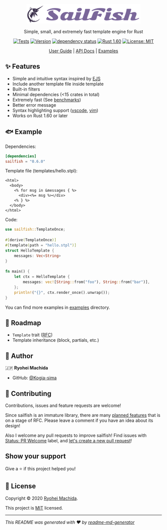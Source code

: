 <div align="center">

![SailFish](./resources/logo.png)

Simple, small, and extremely fast template engine for Rust

[![Tests](https://github.com/rust-sailfish/sailfish/workflows/Tests/badge.svg)](https://github.com/rust-sailfish/sailfish/actions?query=workflow%3ATests)
[![Version](https://img.shields.io/crates/v/sailfish)](https://crates.io/crates/sailfish)
[![dependency status](https://deps.rs/repo/github/rust-sailfish/sailfish/status.svg)](https://deps.rs/repo/github/rust-sailfish/sailfish)
[![Rust 1.60](https://img.shields.io/badge/rust-1.60+-lightgray.svg)](https://blog.rust-lang.org/2022/04/07/Rust-1.60.0.html)
[![License: MIT](https://img.shields.io/badge/License-MIT-yellow.svg)](https://github.com/rust-sailfish/sailfish/blob/master/LICENSE)

[User Guide](https://rust-sailfish.github.io/sailfish/) | [API Docs](https://docs.rs/sailfish) | [Examples](./examples)

</div>

## ✨ Features

- Simple and intuitive syntax inspired by [EJS](https://ejs.co/)
- Include another template file inside template
- Built-in filters
- Minimal dependencies (<15 crates in total)
- Extremely fast (See [benchmarks](https://github.com/djc/template-benchmarks-rs))
- Better error message
- Syntax highlighting support ([vscode](./syntax/vscode), [vim](./syntax/vim))
- Works on Rust 1.60 or later

## 🐟 Example

Dependencies:

```toml
[dependencies]
sailfish = "0.6.0"
```

Template file (templates/hello.stpl):

```erb
<html>
  <body>
    <% for msg in &messages { %>
      <div><%= msg %></div>
    <% } %>
  </body>
</html>
```

Code:

```rust
use sailfish::TemplateOnce;

#[derive(TemplateOnce)]
#[template(path = "hello.stpl")]
struct HelloTemplate {
    messages: Vec<String>
}

fn main() {
    let ctx = HelloTemplate {
        messages: vec![String::from("foo"), String::from("bar")],
    };
    println!("{}", ctx.render_once().unwrap());
}
```

You can find more examples in [examples](./examples) directory.

## 🐾 Roadmap

- `Template` trait ([RFC](https://github.com/rust-sailfish/sailfish/issues/3))
- Template inheritance (block, partials, etc.)

## 👤 Author

🇯🇵 **Ryohei Machida**

* GitHub: [@Kogia-sima](https://github.com/Kogia-sima)

## 🤝 Contributing

Contributions, issues and feature requests are welcome!

Since sailfish is an immature library, there are many [planned features](https://github.com/rust-sailfish/sailfish/labels/Type%3A%20RFC) that is on a stage of RFC. Please leave a comment if you have an idea about its design!

Also I welcome any pull requests to improve sailfish! Find issues with [Status: PR Welcome](https://github.com/rust-sailfish/sailfish/issues?q=is%3Aissue+is%3Aopen+label%3A%22Status%3A+PR+Welcome%22) label, and [let's create a new pull request](https://github.com/rust-sailfish/sailfish/pulls)!

## Show your support

Give a ⭐️ if this project helped you!

## 📝 License

Copyright © 2020 [Ryohei Machida](https://github.com/Kogia-sima).

This project is [MIT](https://github.com/rust-sailfish/sailfish/blob/master/LICENSE) licensed.

***
_This README was generated with ❤️ by [readme-md-generator](https://github.com/kefranabg/readme-md-generator)_
